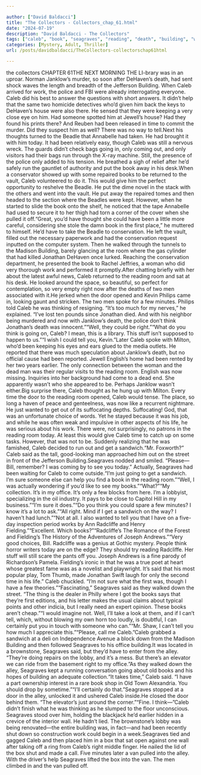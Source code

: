 ```yaml
---

author: ["David Baldacci"]
title: "The Collectors - Collectors_chap_61.html"
date: "2024-07-19"
description: "David Baldacci - The Collectors"
tags: ["caleb", "book", "seagraves", "reading", "death", "building", "work", "time", "could", "room", "said", "janklow", "two", "well", "beadle", "going", "put", "would", "jonathan", "right", "door", "think", "tell", "get", "radcliffe"]
categories: [Mystery, Adult, Thriller]
url: /posts/davidbaldacci/TheCollectors-collectorschap61html

---
```


the collectors
CHAPTER 61THE NEXT MORNING THE LI-brary was in an uproar. Norman Janklow’s murder, so soon after DeHaven’s death, had sent shock waves the length and breadth of the Jefferson Building. When Caleb arrived for work, the police and FBI were already interrogating everyone. Caleb did his best to answer the questions with short answers. It didn’t help that the same two homicide detectives who’d given him back the keys to DeHaven’s house were also there. He sensed that they were keeping a very close eye on him. Had someone spotted him at Jewell’s house? Had they found his prints there? And Reuben had been released in time to commit the murder. Did they suspect him as well? There was no way to tell.Next his thoughts turned to the Beadle that Annabelle had taken. He had brought it with him today. It had been relatively easy, though Caleb was still a nervous wreck. The guards didn’t check bags going in, only coming out, and only visitors had their bags run through the X-ray machine. Still, the presence of the police only added to his tension. He breathed a sigh of relief after he’d safely run the gauntlet of authority and put the book away in his desk.When a conservator showed up with some repaired books to be returned to the vault, Caleb volunteered to do it. This would give him the perfect opportunity to reshelve the Beadle. He put the dime novel in the stack with the others and went into the vault. He put away the repaired tomes and then headed to the section where the Beadles were kept. However, when he started to slide the book onto the shelf, he noticed that the tape Annabelle had used to secure it to her thigh had torn a corner of the cover when she pulled it off.“Great, you’d have thought she could have been a little more careful, considering she stole the damn book in the first place,” he muttered to himself. He’d have to take the Beadle to conservation. He left the vault, filled out the necessary paperwork and had the conservation request inputted on the computer system. Then he walked through the tunnels to the Madison Building, barely glancing at the room where the gas cylinder that had killed Jonathan DeHaven once lurked. Reaching the conservation department, he presented the book to Rachel Jeffries, a woman who did very thorough work and performed it promptly.After chatting briefly with her about the latest awful news, Caleb returned to the reading room and sat at his desk. He looked around the space, so beautiful, so perfect for contemplation, so very empty right now after the deaths of two men associated with it.He jerked when the door opened and Kevin Philips came in, looking gaunt and stricken. The two men spoke for a few minutes. Philips told Caleb he was thinking of resigning. “It’s too much for my nerves,” he explained. “I’ve lost ten pounds since Jonathan died. And with his neighbor being murdered and now with Janklow’s death, the police don’t think Jonathan’s death was innocent.”“Well, they could be right.”“What do you think is going on, Caleb? I mean, this is a library. This stuff isn’t supposed to happen to us.”“I wish I could tell you, Kevin.”Later Caleb spoke with Milton, who’d been keeping his eyes and ears glued to the media outlets. He reported that there was much speculation about Janklow’s death, but no official cause had been reported. Jewell English’s home had been rented by her two years earlier. The only connection between the woman and the dead man was their regular visits to the reading room. English was now missing. Inquiries into her background had come to a dead end. She apparently wasn’t who she appeared to be. Perhaps Janklow wasn’t either.Big surprise there, Caleb thought as he hung up with Milton. Every time the door to the reading room opened, Caleb would tense. The place, so long a haven of peace and genteelness, was now like a recurrent nightmare. He just wanted to get out of its suffocating depths. Suffocating! God, that was an unfortunate choice of words. Yet he stayed because it was his job, and while he was often weak and impulsive in other aspects of his life, he was serious about his work. There were, not surprisingly, no patrons in the reading room today. At least this would give Caleb time to catch up on some tasks. However, that was not to be. Suddenly realizing that he was famished, Caleb decided to run out and get a sandwich.“Mr. Foxworth?” Caleb said as the tall, good-looking man approached him out on the street in front of the Jefferson Building.Seagraves nodded and smiled. “Please—Bill, remember? I was coming by to see you today.” Actually, Seagraves had been waiting for Caleb to come outside.“I’m just going to get a sandwich. I’m sure someone else can help you find a book in the reading room.”“Well, I was actually wondering if you’d like to see my books.”“What?”“My collection. It’s in my office. It’s only a few blocks from here. I’m a lobbyist, specializing in the oil industry. It pays to be close to Capitol Hill in my business.”“I’m sure it does.”“Do you think you could spare a few minutes? I know it’s a lot to ask.”“All right. Mind if I get a sandwich on the way? I haven’t had lunch.”“Not at all. I also wanted to tell you that I have on a five-day inspection period works by Ann Radcliffe and Henry Fielding.”“Excellent. Which books?”“Radcliffe’s The Romance of the Forest and Fielding’s The History of the Adventures of Joseph Andrews.”“Very good choices, Bill. Radcliffe was a genius at Gothic mystery. People think horror writers today are on the edge? They should try reading Radcliffe. Her stuff will still scare the pants off you. Joseph Andrews is a fine parody of Richardson’s Pamela. Fielding’s ironic in that he was a true poet at heart whose greatest fame was as a novelist and playwright. It’s said that his most popular play, Tom Thumb, made Jonathan Swift laugh for only the second time in his life.” Caleb chuckled. “I’m not sure what the first was, though I have a few theories.”“Fascinating,” Seagraves said as they walked down the street. “The thing is the dealer in Philly where I got the books says that they’re first editions, and his letter makes the usual claims about typical points and other indicia, but I really need an expert opinion. These books aren’t cheap.”“I would imagine not. Well, I’ll take a look at them, and if I can’t tell, which, without blowing my own horn too loudly, is doubtful, I can certainly put you in touch with someone who can.”“Mr. Shaw, I can’t tell you how much I appreciate this.”“Please, call me Caleb.”Caleb grabbed a sandwich at a deli on Independence Avenue a block down from the Madison Building and then followed Seagraves to his office building.It was located in a brownstone, Seagraves said, but they’d have to enter from the alley. “They’re doing repairs on the lobby, and it’s a mess. But there’s an elevator we can ride from the basement right to my office.”As they walked down the alley, Seagraves kept a running conversation going about old books and his hopes of building an adequate collection.“It takes time,” Caleb said. “I have a part ownership interest in a rare book shop in Old Town Alexandria. You should drop by sometime.”“I’ll certainly do that.”Seagraves stopped at a door in the alley, unlocked it and ushered Caleb inside.He closed the door behind them. “The elevator’s just around the corner.”“Fine. I think—”Caleb didn’t finish what he was thinking as he slumped to the floor unconscious. Seagraves stood over him, holding the blackjack he’d earlier hidden in a crevice of the interior wall. He hadn’t lied. The brownstone’s lobby was being renovated—the entire building was, in fact—and had been recently shut down so construction work could begin in a week.Seagraves tied and gagged Caleb and then placed him in a box that sat open against one wall after taking off a ring from Caleb’s right middle finger. He nailed the lid of the box shut and made a call. Five minutes later a van pulled into the alley. With the driver’s help Seagraves lifted the box into the van. The men climbed in and the van pulled off.